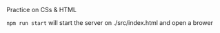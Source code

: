 Practice on CSs & HTML


`npm run start` will start the server on ./src/index.html and open a brower

 